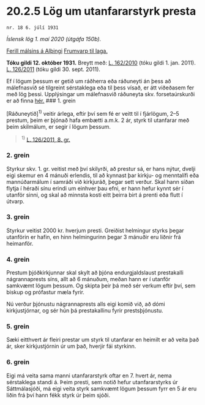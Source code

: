 # 20.2.5 Lög um utanfararstyrk presta

`nr. 18 6. júlí 1931`

_Íslensk lög 1. maí 2020 (útgáfa 150b)._

[Ferill málsins á Alþingi](https://www.althingi.is/thingstorf/thingmalalistar-eftir-thingum/ferill/?ltg=43&mnr=29)
[Frumvarp til laga.](https://www.althingi.is/altext/43/s/pdf/0029.pdf)

**Tóku gildi 12. október 1931.**
Breytt með:
[L. 162/2010](https://althingi.is/altext/stjt/2010.162.html) (tóku gildi 1. jan. 2011).
[L. 126/2011](https://althingi.is/altext/stjt/2011.126.html) (tóku gildi 30. sept. 2011).

Ef í lögum þessum er getið um ráðherra eða ráðuneyti án þess að málefnasvið sé tilgreint sérstaklega eða til þess vísað, er átt viðeðasem fer með lög þessi. Upplýsingar um málefnasvið ráðuneyta skv. forsetaúrskurði er að finna [hér.](2018119.md) ### 1. grein

[Ráðuneytið]<sup>1)</sup> veitir árlega, eftir því sem fé er veitt til í fjárlögum, 2–5 prestum, þeim er þjónað hafa embætti a.m.k. 2 ár, styrk til utanfarar með þeim skilmálum, er segir í lögum þessum.

> <sup>1)</sup> [L. 126/2011, 8. gr.](https://althingi.is/altext/stjt/2011.126.html)

### 2. grein

Styrkur skv. 1. gr. veitist með því skilyrði, að prestur sá, er hans nýtur, dvelji eigi skemur en 4 mánuði erlendis, til að kynnast þar kirkju- og menntalífi eða mannúðarmálum í samráði við kirkjuráð, þegar sett verður. Skal hann síðan flytja í héraði sínu erindi um einhver þau efni, er hann hefur kynnt sér í utanför sinni, og skal að minnsta kosti eitt þeirra birt á prenti eða flutt í útvarp.

### 3. grein

Styrkur veitist 2000 kr. hverjum presti. Greiðist helmingur styrks þegar utanförin er hafin, en hinn helmingurinn þegar 3 mánuðir eru liðnir frá heimanför.

### 4. grein

Prestum þjóðkirkjunnar skal skylt að þjóna endurgjaldslaust prestakalli nágrannaprests síns, allt að 6 mánuðum, meðan hann er í utanför samkvæmt lögum þessum. Og skipta þeir þá með sér verkum eftir því, sem biskup og prófastur mæla fyrir.

Nú verður þjónustu nágrannaprests alls eigi komið við, að dómi kirkjustjórnar, og sér hún þá prestakallinu fyrir prestsþjónustu.

### 5. grein

Sæki eitthvert ár fleiri prestar um styrk til utanfarar en heimilt er að veita það ár, sker kirkjustjórnin úr um það, hverjir fái styrkinn.

### 6. grein

Eigi má veita sama manni utanfararstyrk oftar en 7. hvert ár, nema sérstaklega standi á. Þeim presti, sem notið hefur utanfararstyrks úr Sáttmálasjóði, má eigi veita styrk samkvæmt lögum þessum fyrr en 5 ár eru liðin frá því hann fékk styrk úr þeim sjóði.
